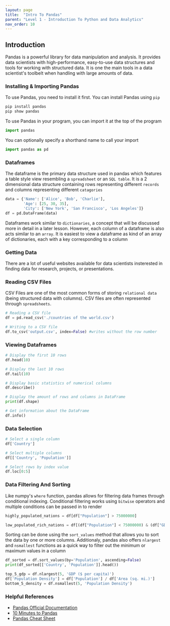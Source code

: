 ```yaml
---
layout: page
title:  "Intro To Pandas"
parent: "Level 1 - Introduction To Python and Data Analytics"
nav_order: 10
---
```


## Introduction

Pandas is a powerful library for data manipulation and analysis. It provides data scientists with high-performance, easy-to-use data structures and tools for working with structured data. It is one the main tools in a data scientist's toolbelt when handling with large amounts of data.

### Installing & Importing Pandas

To use Pandas, you need to install it first. You can install Pandas using `pip`
``` bash
pip install pandas
pip show pandas
```
To use Pandas in your program, you can import it at the top of the program
```python
import pandas
```

You can optionally specify a shorthand name to call your import
```python
import pandas as pd
```

### Dataframes

The dataframe is the primary data structure used in pandas which features a table style view resembling a `spreadsheet` or an `SQL table`. It is a 2 dimensional data structure containing rows representing different `records` and columns representing different `catagories`

```python
data = {'Name': ['Alice', 'Bob', 'Charlie'],
        'Age': [25, 30, 35],
        'City': ['New York', 'San Francisco', 'Los Angeles']}
df = pd.DataFrame(data)
```

Dataframes work similar to `dictionaries`, a concept that will be discussed more in detail in a later lesson. However, each column of a dataframe is also acts similar to an `array`. It is easiest to view a dataframe as kind of an array of dictionaries, each with a key corresponding to a column

### Getting Data
There are a lot of useful websites available for data scientists insterested in finding data for research, projects, or presentations.


### Reading CSV Files

CSV Files are one of the most common forms of storing `relational data` (being structured data with columns). CSV files are often represented through `spreadsheets`.

```python
# Reading a CSV file
df = pd.read_csv('./countries of the world.csv')

# Writing to a CSV file
df.to_csv('output.csv', index=False) #writes without the row number
```

### Viewing Dataframes

```python
# Display the first 10 rows
df.head(10)

# Display the last 10 rows
df.tail(10)

# Display basic statistics of numerical columns
df.describe()

# Display the amount of rows and columns in DataFrame
print(df.shape)

# Get information about the DataFrame
df.info()
```

### Data Selection

```python
# Select a single column
df['Country']

# Select multiple columns
df[['Country', 'Population']]

# Select rows by index value
df.loc[0:5]
```

### Data Filtering And Sorting

Like numpy's `where` function, pandas allows for filtering data frames through conditional indexing. Conditional filtering works using `bitwise` operators and multiple conditions can be passed in to render

```python
highly_populated_nations = df[df["Population"] > 75000000]

low_populated_rich_nations = df[(df["Population"] < 75000000) & (df["GDP ($ per capita)"] > 20000)]
```

Sorting can be done using the `sort_values` method that allows you to sort the data by one or more columns. Additionaly, pandas also offers `nlargest` and `nsmallest` functions as a quick way to filter out the minimum or maximum values in a column

```python
df_sorted = df.sort_values(by='Population', ascending=False)
print(df_sorted[['Country', 'Population']].head())
```

```python
top_5_gdp = df.nlargest(5, 'GDP ($ per capita)')
df['Population Density'] = df['Population'] / df['Area (sq. mi.)']
bottom_5_density = df.nsmallest(5, 'Population Density')
```

### Helpful References
* [Pandas Official Documentation](https://pandas.pydata.org/docs/)
* [10 Minutes to Pandas](https://pandas.pydata.org/docs/user_guide/10min.html)
* [Pandas Cheat Sheet](https://pandas.pydata.org/Pandas_Cheat_Sheet.pdf)
